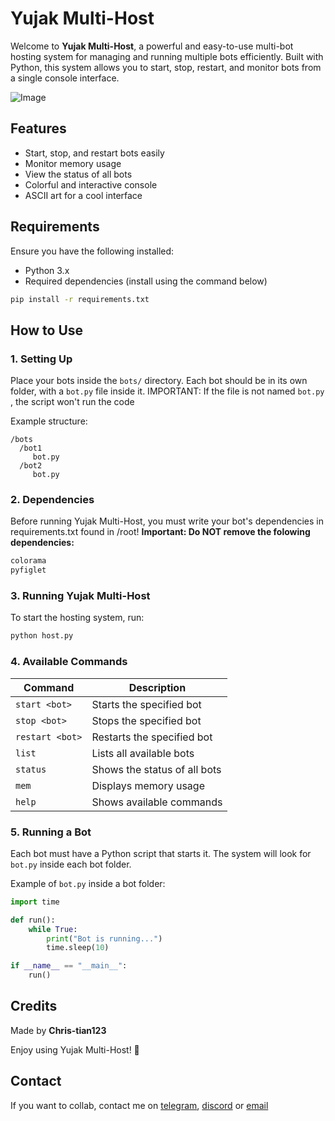 # Yujak Multi-Host

Welcome to **Yujak Multi-Host**, a powerful and easy-to-use multi-bot hosting system for managing and running multiple bots efficiently. Built with Python, this system allows you to start, stop, restart, and monitor bots from a single console interface.

![Image](https://media.discordapp.net/attachments/1239329065404469298/1337898084344004741/image.png?ex=67a91e30&is=67a7ccb0&hm=13411732ad6b115551fa72022526163f057caeccb4aa08d856b3c45fab654a1e&=&format=webp&quality=lossless)

## Features

- Start, stop, and restart bots easily
- Monitor memory usage
- View the status of all bots
- Colorful and interactive console
- ASCII art for a cool interface

## Requirements

Ensure you have the following installed:

- Python 3.x
- Required dependencies (install using the command below)

```sh
pip install -r requirements.txt
```

## How to Use

### 1. Setting Up

Place your bots inside the `bots/` directory. Each bot should be in its own folder, with a `bot.py` file inside it. IMPORTANT: If the file is not named `bot.py` , the script won't run the code

Example structure:

```
/bots
  /bot1
     bot.py
  /bot2
     bot.py
```

### 2. Dependencies

Before running Yujak Multi-Host, you must write your bot's dependencies in requirements.txt found in /root! 
**Important: Do NOT remove the folowing dependencies:**

```txt
colorama
pyfiglet
```

### 3. Running Yujak Multi-Host

To start the hosting system, run:

```sh
python host.py
```

### 4. Available Commands

| Command         | Description                  |
| --------------- | ---------------------------- |
| `start <bot>`   | Starts the specified bot     |
| `stop <bot>`    | Stops the specified bot      |
| `restart <bot>` | Restarts the specified bot   |
| `list`          | Lists all available bots     |
| `status`        | Shows the status of all bots |
| `mem`           | Displays memory usage        |
| `help`          | Shows available commands     |

### 5. Running a Bot

Each bot must have a Python script that starts it. The system will look for `bot.py` inside each bot folder.

Example of `bot.py` inside a bot folder:

```python
import time

def run():
    while True:
        print("Bot is running...")
        time.sleep(10)

if __name__ == "__main__":
    run()
```

## Credits

Made by **Chris-tian123**

Enjoy using Yujak Multi-Host! 🚀

## Contact

If you want to collab, contact me on [telegram](https://t.me/Asteral), [discord](https://discord.com/users/915158686723358720) or [email](mailto:asteral.dev@outlook.com)